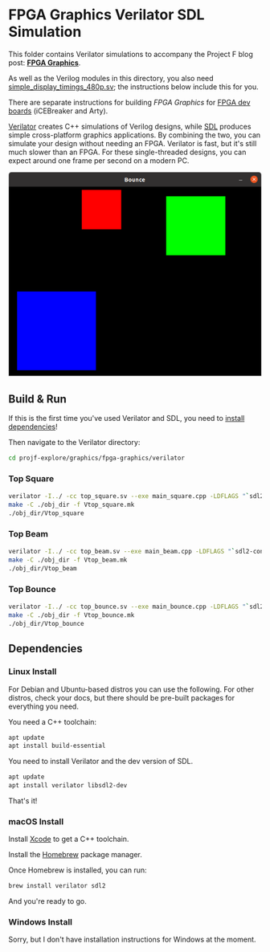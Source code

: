 # FPGA Graphics Verilator SDL Simulation

This folder contains Verilator simulations to accompany the Project F blog post: **[FPGA Graphics](https://projectf.io/posts/fpga-graphics/)**.

As well as the Verilog modules in this directory, you also need [simple_display_timings_480p.sv](../simple_display_timings_480p.sv); the instructions below include this for you.

There are separate instructions for building _FPGA Graphics_ for [FPGA dev boards](../README.md) (iCEBreaker and Arty).

[Verilator](https://www.veripool.org/verilator/) creates C++ simulations of Verilog designs, while [SDL](https://www.libsdl.org) produces simple cross-platform graphics applications. By combining the two, you can simulate your design without needing an FPGA. Verilator is fast, but it's still much slower than an FPGA. For these single-threaded designs, you can expect around one frame per second on a modern PC.

![](../../../doc/img/top-bounce-verilator-sdl.png?raw=true "")

## Build & Run

If this is the first time you've used Verilator and SDL, you need to [install dependencies](#dependencies)!

Then navigate to the Verilator directory:

```bash
cd projf-explore/graphics/fpga-graphics/verilator
```

### Top Square

```bash
verilator -I../ -cc top_square.sv --exe main_square.cpp -LDFLAGS "`sdl2-config --libs`"
make -C ./obj_dir -f Vtop_square.mk
./obj_dir/Vtop_square
```

### Top Beam

```bash
verilator -I../ -cc top_beam.sv --exe main_beam.cpp -LDFLAGS "`sdl2-config --libs`"
make -C ./obj_dir -f Vtop_beam.mk
./obj_dir/Vtop_beam
```

### Top Bounce

```bash
verilator -I../ -cc top_bounce.sv --exe main_bounce.cpp -LDFLAGS "`sdl2-config --libs`"
make -C ./obj_dir -f Vtop_bounce.mk
./obj_dir/Vtop_bounce
```

## Dependencies

### Linux Install

For Debian and Ubuntu-based distros you can use the following. For other distros, check your docs, but there should be pre-built packages for everything you need.

You need a C++ toolchain:

```bash
apt update
apt install build-essential
```

You need to install Verilator and the dev version of SDL.

```bash
apt update
apt install verilator libsdl2-dev
```

That's it!

### macOS Install

Install [Xcode](https://developer.apple.com/xcode/) to get a C++ toolchain.

Install the [Homebrew](https://brew.sh/) package manager.

Once Homebrew is installed, you can run:

```bash
brew install verilator sdl2
```

And you're ready to go.

### Windows Install

Sorry, but I don't have installation instructions for Windows at the moment.
